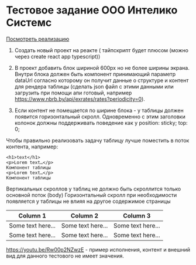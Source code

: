 ﻿# Тестовое задание ООО Интелико Системс

[Посмотреть реализацию](https://svensktutby.github.io/intelico-test-task)

1) Создать новый проект на реакте ( тайпскрипт будет плюсом (можно через create react app typescript))

2) В проект добавить блок шириной 600px но не более ширины экрана.
   Внутри блока должен быть компонент принимающий параметр dataUrl согласно которому он получит данные о структуре и контент для рендера таблицы (сделать json файл с этими данными или загрузить при помощи апи готовый, например https://www.nbrb.by/api/exrates/rates?periodicity=0).

3) Если контент не помещается по ширине блока - у таблицы должен появится горизонтальный скролл. Одновременно с этим заголовки колонок должны поддерживать поведение как у position: sticky; top: 0; 

Чтобы правильно реализовать задачу таблицу лучше поместить в поток контента, например:

    <h1>text</h1>
    <p>Lorem text…</p>
    Компонент таблицы
    <p>Lorem text…</p>
    Компонент таблицы

Вертикальных скроллов у таблиц не должно быть скроллится только основной поток (body) Горизонтальный скролл при необходимости появляется у таблицы не влияя на другое содержимое страницы

| Column 1 | Column 2 | Column 3 |
|----------|----------|----------|
| Some text here... | Some text here...| Some text here... |
| Some text here... | Some text here...| Some text here... |

https://youtu.be/Rw00p2NZwzE - пример исполнения, контент и внешний вид для данного тестового не имеет значения.


